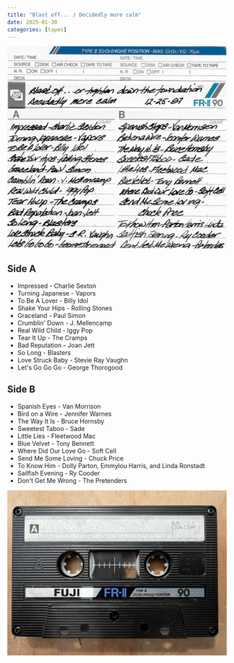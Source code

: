 ```yaml
---
title: "Blast off... / Decidedly more calm"
date: 2025-01-30
categories: [tapes]
---
```


![Liner](liner.jpg)

## Side A
- Impressed - Charlie Sexton
- Turning Japanese - Vapors
- To Be A Lover - Billy Idol
- Shake Your Hips - Rolling Stones
- Graceland - Paul Simon
- Crumblin' Down - J. Mellencamp
- Real Wild Child - Iggy Pop
- Tear It Up - The Cramps
- Bad Reputation - Joan Jett
- So Long - Blasters
- Love Struck Baby - Stevie Ray Vaughn
- Let's Go Go Go - George Thorogood

## Side B
- Spanish Eyes - Van Morrison
- Bird on a Wire - Jennifer Warnes
- The Way It Is - Bruce Hornsby
- Sweetest Taboo - Sade
- Little Lies - Fleetwood Mac
- Blue Velvet - Tony Bennett
- Where Did Our Love Go - Soft Cell
- Send Me Some Loving - Chuck Price
- To Know Him - Dolly Parton, Emmylou Harris, and Linda Ronstadt
- Sailfish Evening - Ry Cooder
- Don't Get Me Wrong - The Pretenders

![](cassette.jpg)